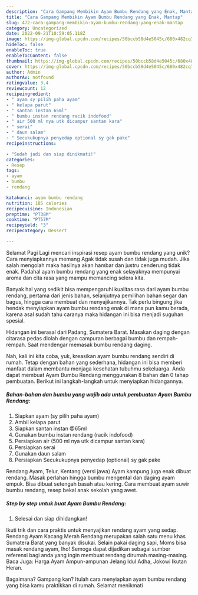 ```yaml
---
description: "Cara Gampang Membikin Ayam Bumbu Rendang yang Enak, Mantap"
title: "Cara Gampang Membikin Ayam Bumbu Rendang yang Enak, Mantap"
slug: 472-cara-gampang-membikin-ayam-bumbu-rendang-yang-enak-mantap
category: Uncategorized
date: 2022-09-21T10:59:05.118Z
image: https://img-global.cpcdn.com/recipes/50bccb58d4e5045c/680x482cq70/ayam-bumbu-rendang-foto-resep-utama.jpg
hideToc: false
enableToc: true
enableTocContent: false
thumbnail: https://img-global.cpcdn.com/recipes/50bccb58d4e5045c/680x482cq70/ayam-bumbu-rendang-foto-resep-utama.jpg
cover: https://img-global.cpcdn.com/recipes/50bccb58d4e5045c/680x482cq70/ayam-bumbu-rendang-foto-resep-utama.jpg
author: Admin
authorAv: notfound
ratingvalue: 3.4
reviewcount: 12
recipeingredient:
- " ayam sy pilih paha ayam"
- " kelapa parut"
- " santan instan 65ml"
- " bumbu instan rendang racik indofood"
- " air 500 ml nya utk dicampur santan kara"
- " serai"
- " daun salam"
- " Secukukupnya penyedap optional sy gak pake"
recipeinstructions:

- "Sudah jadi dan siap dinikmati!"
categories:
- Resep
tags:
- ayam
- bumbu
- rendang

katakunci: ayam bumbu rendang 
nutrition: 185 calories
recipecuisine: Indonesian
preptime: "PT38M"
cooktime: "PT57M"
recipeyield: "3"
recipecategory: Dessert

---
```



Selamat Pagi Lagi mencari inspirasi resep ayam bumbu rendang yang unik? Cara menyiapkannya memang Agak tidak susah dan tidak juga mudah. Jika salah mengolah maka hasilnya akan hambar dan justru cenderung tidak enak. Padahal ayam bumbu rendang yang enak selayaknya mempunyai aroma dan cita rasa yang mampu memancing selera kita.


Banyak hal yang sedikit bisa mempengaruhi kualitas rasa dari ayam bumbu rendang, pertama dari jenis bahan, selanjutnya pemilihan bahan segar dan bagus, hingga cara membuat dan menyajikannya. Tak perlu bingung jika hendak menyiapkan ayam bumbu rendang enak di mana pun kamu berada, karena asal sudah tahu caranya maka hidangan ini bisa menjadi suguhan spesial.

Hidangan ini berasal dari Padang, Sumatera Barat. Masakan daging dengan citarasa pedas diolah dengan campuran berbagai bumbu dan rempah-rempah. Saat mendengar memasak bumbu rendang daging.


Nah, kali ini kita coba, yuk, kreasikan ayam bumbu rendang sendiri di rumah. Tetap dengan bahan yang sederhana, hidangan ini bisa memberi manfaat dalam membantu menjaga kesehatan tubuhmu sekeluarga. Anda dapat membuat Ayam Bumbu Rendang menggunakan 8 bahan dan 0 tahap pembuatan. Berikut ini langkah-langkah untuk menyiapkan hidangannya.

<!--inarticleads1-->

##### Bahan-bahan dan bumbu yang wajib ada untuk pembuatan Ayam Bumbu Rendang:

1. Siapkan  ayam (sy pilih paha ayam)
1. Ambil  kelapa parut
1. Siapkan  santan instan @65ml
1. Gunakan  bumbu instan rendang (racik indofood)
1. Persiapkan  air (500 ml nya utk dicampur santan kara)
1. Persiapkan  serai
1. Gunakan  daun salam
1. Persiapkan  Secukukupnya penyedap (optional) sy gak pake


Rendang Ayam, Telur, Kentang (versi jawa) Ayam kampung juga enak dibuat rendang. Masak perlahan hingga bumbu mengental dan daging ayam empuk. Bisa dibuat setengah basah atau kering. Cara membuat ayam suwir bumbu rendang, resep bekal anak sekolah yang awet. 

<!--inarticleads2-->

##### Step by step untuk buat Ayam Bumbu Rendang:


1. Selesai dan siap dihidangkan!

Ikuti trik dan cara praktis untuk menyajikan rendang ayam yang sedap. Rendang Ayam Kacang Merah Rendang merupakan salah satu menu khas Sumatera Barat yang banyak disukai. Selain pakai daging sapi, Moms bisa masak rendang ayam, lho! Semoga dapat dijadikan sebagai sumber referensi bagi anda yang ingin membuat rendang dirumah masing-masing. Baca Juga: Harga Ayam Ampun-ampunan Jelang Idul Adha, Jokowi Ikutan Heran. 

Bagaimana? Gampang kan? Itulah cara menyiapkan ayam bumbu rendang yang bisa kamu praktikkan di rumah. Selamat menikmati
